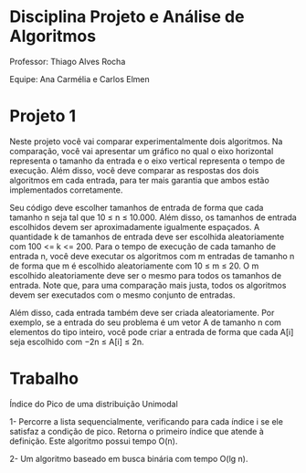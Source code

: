 
# Disciplina Projeto e Análise de Algoritmos

Professor: Thiago Alves Rocha

Equipe: Ana Carmélia e Carlos Elmen

# Projeto 1
Neste projeto você vai comparar experimentalmente dois algoritmos. Na comparação, você vai apresentar um gráfico no qual o eixo horizontal representa o tamanho da entrada e o eixo vertical representa o tempo de execução. Além disso, você deve comparar as respostas dos dois algoritmos em cada entrada, para ter mais garantia que ambos estão implementados corretamente.

Seu código deve escolher tamanhos de entrada de forma que cada tamanho n seja tal que 10 ≤ n ≤ 10.000. Além disso, os tamanhos de entrada escolhidos devem ser aproximadamente igualmente espaçados. A quantidade k de tamanhos de entrada deve ser escolhida aleatoriamente com 100 <= k <= 200.
Para o tempo de execução de cada tamanho de entrada n, você deve executar os algoritmos com m entradas de tamanho n de forma que m é escolhido aleatoriamente com 10 ≤ m ≤ 20. O m escolhido aleatoriamente deve ser o mesmo para todos os tamanhos de entrada. Note que, para uma comparação mais justa, todos os algoritmos devem ser executados com o mesmo conjunto de entradas. 

Além disso, cada entrada também deve ser criada aleatoriamente. Por exemplo, se a entrada do seu problema é um vetor A de tamanho n com elementos do tipo inteiro, você pode criar a entrada de forma que cada A[i] seja escolhido com −2n ≤ A[i] ≤ 2n.

# Trabalho
Índice do Pico de uma distribuição Unimodal

1- Percorre a lista sequencialmente, verificando para cada índice i se ele satisfaz a condição de pico. Retorna o primeiro índice que atende à definição. Este algoritmo possui tempo O(n).

2- Um algoritmo baseado em busca binária com tempo O(lg n).
